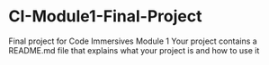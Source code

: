# CI-Module1-Final-Project
Final project for Code Immersives Module 1
Your project contains a README.md file that explains what your project is and how to use it
